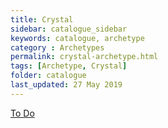 ```yaml
---
title: Crystal
sidebar: catalogue_sidebar
keywords: catalogue, archetype
category : Archetypes
permalink: crystal-archetype.html
tags: [Archetype, Crystal]
folder: catalogue
last_updated: 27 May 2019
---
```


[To Do](todo)
